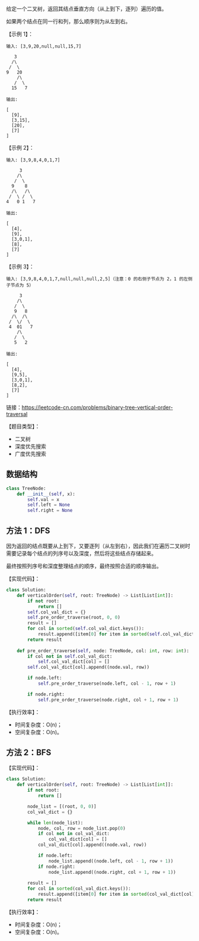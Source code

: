 给定一个二叉树，返回其结点垂直方向（从上到下，逐列）遍历的值。

如果两个结点在同一行和列，那么顺序则为从左到右。

【示例 1】：
```
输入: [3,9,20,null,null,15,7]

   3
  /\
 /  \
9   20
    /\
   /  \
  15   7 

输出:

[
  [9],
  [3,15],
  [20],
  [7]
]
```

【示例 2】：
```
输入: [3,9,8,4,0,1,7]

     3
    /\
   /  \
  9    8
  /\   /\
 /  \ /  \
4   0 1   7 

输出:

[
  [4],
  [9],
  [3,0,1],
  [8],
  [7]
]
```

【示例 3】：
```
输入: [3,9,8,4,0,1,7,null,null,null,2,5]（注意：0 的右侧子节点为 2，1 的左侧子节点为 5）

     3
    /\
   /  \
   9   8
  /\  /\
 /  \/  \
 4  01   7
    /\
   /  \
   5   2

输出:

[
  [4],
  [9,5],
  [3,0,1],
  [8,2],
  [7]
]
```

链接：https://leetcode-cn.com/problems/binary-tree-vertical-order-traversal

【题目类型】：
- 二叉树
- 深度优先搜索
- 广度优先搜索

## 数据结构
```python
class TreeNode:
    def __init__(self, x):
        self.val = x
        self.left = None
        self.right = None
```

## 方法 1：DFS
因为返回的结点既要从上到下，又要逐列（从左到右），因此我们在遍历二叉树时需要记录每个结点的列序号以及深度，然后将这些结点存储起来。

最终按照列序号和深度整理结点的顺序，最终按照合适的顺序输出。

【实现代码】：
```python
class Solution:
    def verticalOrder(self, root: TreeNode) -> List[List[int]]:
        if not root:
            return []
        self.col_val_dict = {}
        self.pre_order_traverse(root, 0, 0)
        result = []
        for col in sorted(self.col_val_dict.keys()):
            result.append([item[0] for item in sorted(self.col_val_dict[col], key=lambda x: x[1])])
        return result
    
    def pre_order_traverse(self, node: TreeNode, col: int, row: int):
        if col not in self.col_val_dict:
            self.col_val_dict[col] = []
        self.col_val_dict[col].append((node.val, row))

        if node.left:
            self.pre_order_traverse(node.left, col - 1, row + 1)

        if node.right:
            self.pre_order_traverse(node.right, col + 1, row + 1)
```

【执行效率】：
- 时间复杂度：O(n)；
- 空间复杂度：O(n)。

## 方法 2：BFS

【实现代码】：
```python
class Solution:
    def verticalOrder(self, root: TreeNode) -> List[List[int]]:
        if not root:
            return []

        node_list = [(root, 0, 0)]
        col_val_dict = {}

        while len(node_list):
            node, col, row = node_list.pop(0)
            if col not in col_val_dict:
                col_val_dict[col] = []
            col_val_dict[col].append((node.val, row))

            if node.left:
                node_list.append((node.left, col - 1, row + 1))
            if node.right:
                node_list.append((node.right, col + 1, row + 1))
        
        result = []
        for col in sorted(col_val_dict.keys()):
            result.append([item[0] for item in sorted(col_val_dict[col], key=lambda x: x[1])])
        return result
```

【执行效率】：
- 时间复杂度：O(n)；
- 空间复杂度：O(n)。
